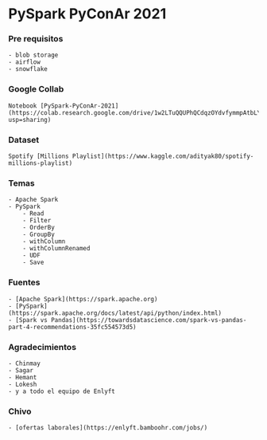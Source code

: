 # PySpark PyConAr 2021


### Pre requisitos
    - blob storage
    - airflow
    - snowflake

### Google Collab 
    Notebook [PySpark-PyConAr-2021](https://colab.research.google.com/drive/1w2LTuQQUPhQCdqzOYdvfymmpAtbLYPaX?usp=sharing)

### Dataset 
    Spotify [Millions Playlist](https://www.kaggle.com/adityak80/spotify-millions-playlist)

### Temas
    - Apache Spark
    - PySpark
        - Read
        - Filter
        - OrderBy
        - GroupBy
        - withColumn
        - withColumnRenamed
        - UDF
        - Save


### Fuentes 
    - [Apache Spark](https://spark.apache.org)
    - [PySpark](https://spark.apache.org/docs/latest/api/python/index.html)
    - [Spark vs Pandas](https://towardsdatascience.com/spark-vs-pandas-part-4-recommendations-35fc554573d5)


### Agradecimientos
    - Chinmay
    - Sagar
    - Hemant
    - Lokesh
    - y a todo el equipo de Enlyft


### Chivo
    - [ofertas laborales](https://enlyft.bamboohr.com/jobs/)
